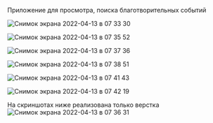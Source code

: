 Приложение для просмотра, поиска благотворительных событий

![Снимок экрана 2022-04-13 в 07 33 30](https://user-images.githubusercontent.com/52457607/163100835-1eddf9e8-07ea-48ae-8a35-3356cedbaf06.png)

![Снимок экрана 2022-04-13 в 07 35 52](https://user-images.githubusercontent.com/52457607/163101062-ebcbb6b5-a858-4037-8b31-aaf5ef2c9fa8.png)

![Снимок экрана 2022-04-13 в 07 37 36](https://user-images.githubusercontent.com/52457607/163101275-3ce1ae5d-5513-4606-bdfd-b469d07c17d5.png)

![Снимок экрана 2022-04-13 в 07 38 51](https://user-images.githubusercontent.com/52457607/163101630-6166f5e3-309d-483f-89d2-6e1cab409819.png)

![Снимок экрана 2022-04-13 в 07 41 43](https://user-images.githubusercontent.com/52457607/163101718-7e91408c-98ea-429f-a1d1-a04900b54c15.png)

![Снимок экрана 2022-04-13 в 07 42 19](https://user-images.githubusercontent.com/52457607/163101782-67cde774-3477-4d9c-a026-c27e751f97a1.png)


На скриншотах ниже реализована только верстка
![Снимок экрана 2022-04-13 в 07 36 31](https://user-images.githubusercontent.com/52457607/163101116-ca06cebb-85a9-461b-ada4-0ce5fb218b05.png)

